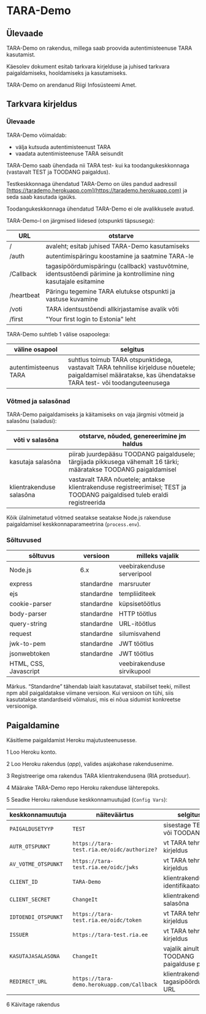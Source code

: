 # TARA-Demo

## Ülevaade

TARA-Demo on rakendus, millega saab proovida autentimisteenuse TARA kasutamist.

Käesolev dokument esitab tarkvara kirjelduse ja juhised tarkvara paigaldamiseks, hooldamiseks ja kasutamiseks.

TARA-Demo on arendanud Riigi Infosüsteemi Amet.

## Tarkvara kirjeldus

### Ülevaade

TARA-Demo võimaldab:
- välja kutsuda autentimisteenust TARA
- vaadata autentimisteenuse TARA seisundit

TARA-Demo saab ühendada nii TARA test- kui ka toodangukeskkonnaga (vastavalt TEST ja TOODANG paigaldus).

Testkeskkonnaga ühendatud TARA-Demo on üles pandud aadressil [https://tarademo.herokuapp.com](https://tarademo.herokuapp.com) ja seda saab kasutada igaüks.

Toodangukeskkonnaga ühendatud TARA-Demo ei ole avalikkusele avatud.

TARA-Demo-l on järgmised liidesed (otspunkti täpsusega):

 URL  | otstarve
------|-----------
/      | avaleht; esitab juhised TARA-Demo kasutamiseks
/auth  | autentimispäringu koostamine ja saatmine TARA-le
/Callback | tagasipöördumispäringu (callback) vastuvõtmine, identsustõendi pärimine ja kontrollimine ning kasutajale esitamine 
/heartbeat | Päringu tegemine TARA elutukse otspunkti ja vastuse kuvamine
/voti |TARA identsustõendi allkirjastamise avalik võti
/first | "Your first login to Estonia" leht

TARA-Demo suhtleb 1 välise osapoolega:

väline osapool | selgitus
---------------|----------
autentimisteenus TARA | suhtlus toimub TARA otspunktidega, vastavalt TARA tehnilise kirjelduse nõuetele; paigaldamisel määratakse, kas ühendatakse TARA test- või toodanguteenusega

### Võtmed ja salasõnad

TARA-Demo paigaldamiseks ja käitamiseks on vaja järgmisi võtmeid ja salasõnu (saladusi):

võti v salasõna | otstarve, nõuded, genereerimine jm haldus
----------------|---------------------------------
kasutaja salasõna | piirab juurdepääsu TOODANG paigaldusele; tärgijada pikkusega vähemalt 16 tärki; määratakse TOODANG paigaldamisel
klientrakenduse salasõna | vastavalt TARA nõuetele; antakse klientrakenduse registreerimisel; TEST ja TOODANG paigaldised tuleb eraldi registreerida 

Kõik ülalnimetatud võtmed seatakse seatakse Node.js rakenduse paigaldamisel keskkonnaparameetrina (`process.env`).

### Sõltuvused 

sõltuvus | versioon | milleks vajalik
---------|----------|-----------------
Node.js  | 6.x      | veebirakenduse serveripool
express  | standardne | marsruuter
ejs      | standardne | templiiditeek
cookie-parser  | standardne | küpsisetöötlus
body-parser  | standardne | HTTP töötlus
query-string  | standardne | URL-itöötlus
request  | standardne | silumisvahend
jwk-to-pem  | standardne | JWT töötlus
jsonwebtoken  | standardne | JWT töötlus
HTML, CSS, Javascript | | veebirakenduse sirvikupool

Märkus. “Standardne” tähendab laialt kasutatavat, stabiilset teeki, millest npm abil paigaldatakse viimane versioon. Kui versioon on tühi, siis kasutatakse standardseid võimalusi, mis ei nõua sidumist konkreetse versiooniga.

## Paigaldamine

Käsitleme paigaldamist Heroku majutusteenusesse.

1 Loo Heroku konto.

2 Loo Heroku rakendus (_app_), valides asjakohase rakendusenime.

3 Registreerige oma rakendus TARA klientrakendusena (RIA protseduur).

4 Määrake TARA-Demo repo Heroku rakenduse lähterepoks.

5 Seadke Heroku rakenduse keskkonnamuutujad (`Config Vars`):

keskkonnamuutuja  | näiteväärtus | selgitus
------------------|--------------|-----------
`PAIGALDUSETYYP`    | `TEST`         | sisestage TEST või TOODANG
`AUTR_OTSPUNKT`     | `https://tara-test.ria.ee/oidc/authorize?` | vt TARA tehniline kirjeldus
`AV_VOTME_OTSPUNKT` | `https://tara-test.ria.ee/oidc/jwks` | vt TARA tehniline kirjeldus
`CLIENT_ID`         | `TARA-Demo` | klientrakenduse identifikaator
`CLIENT_SECRET`     | `ChangeIt`  | klientrakenduse salasõna
`IDTOENDI_OTSPUNKT` | `https://tara-test.ria.ee/oidc/token` | vt TARA tehniline kirjeldus
`ISSUER`            | `https://tara-test.ria.ee` | vt TARA tehniline kirjeldus
`KASUTAJASALASONA`  | `ChangeIt` | vajalik ainult TOODANG paigalduse puhul
`REDIRECT_URL`      | `https://tara-demo.herokuapp.com/Callback` | klientrakenduse tagasipöördumis-URL

6 Käivitage rakendus


